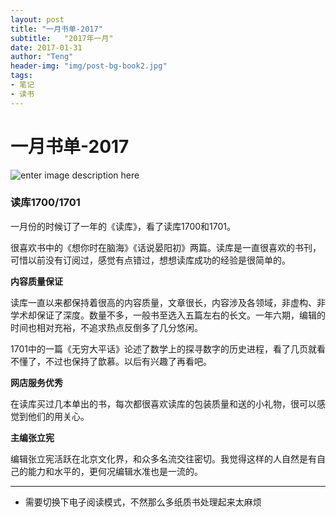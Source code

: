 ```yaml
---
layout: post
title: "一月书单-2017"
subtitle:   "2017年一月"
date: 2017-01-31
author: "Teng"
header-img: "img/post-bg-book2.jpg"
tags:
- 笔记
- 读书
---
```


# 一月书单-2017


![enter image description here](http://images.tengblog.com/17-2-4/4060955-file_1486175974821_109f7.jpg)

### 读库1700/1701

一月份的时候订了一年的《读库》，看了读库1700和1701。

很喜欢书中的《想你时在脑海》《话说晏阳初》两篇。读库是一直很喜欢的书刊，可惜以前没有订阅过，感觉有点错过，想想读库成功的经验是很简单的。

**内容质量保证**

读库一直以来都保持着很高的内容质量，文章很长，内容涉及各领域，非虚构、非学术却保证了深度。数量不多，一般书至选入五篇左右的长文。一年六期，编辑的时间也相对充裕，不追求热点反倒多了几分悠闲。

1701中的一篇《无穷大平话》论述了数学上的探寻数字的历史进程，看了几页就看不懂了，不过也保持了歆慕。以后有兴趣了再看吧。

**网店服务优秀**

在读库买过几本单出的书，每次都很喜欢读库的包装质量和送的小礼物，很可以感觉到他们的用关心。

**主编张立宪**

编辑张立宪活跃在北京文化界，和众多名流交往密切。我觉得这样的人自然是有自己的能力和水平的，更何况编辑水准也是一流的。


-----

- 需要切换下电子阅读模式，不然那么多纸质书处理起来太麻烦
